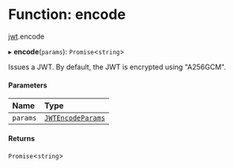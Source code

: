 # Function: encode

[jwt](../modules/jwt.md).encode

▸ **encode**(`params`): `Promise`<`string`\>

Issues a JWT. By default, the JWT is encrypted using "A256GCM".

#### Parameters

| Name | Type |
| :------ | :------ |
| `params` | [`JWTEncodeParams`](../interfaces/jwt.JWTEncodeParams.md) |

#### Returns

`Promise`<`string`\>
